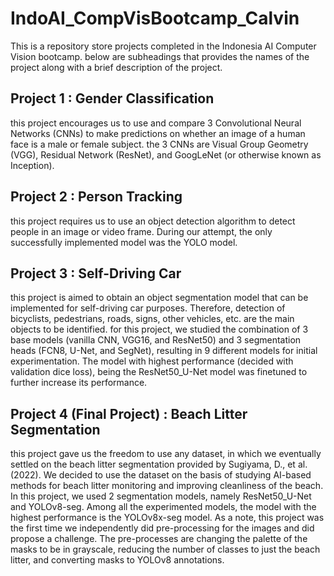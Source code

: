 # IndoAI_CompVisBootcamp_Calvin
This is a repository store projects completed in the Indonesia AI Computer Vision bootcamp.
below are subheadings that provides the names of the project along with a brief description of the project.

## Project 1 : Gender Classification
this project encourages us to use and compare 3 Convolutional Neural Networks (CNNs) to make predictions on whether an image of a human face is a male or female subject. the 3 CNNs are Visual Group Geometry (VGG), Residual Network (ResNet), and GoogLeNet (or otherwise known as Inception).

## Project 2 : Person Tracking
this project requires us to use an object detection algorithm to detect people in an image or video frame. During our attempt, the only successfully implemented model was the YOLO model.

## Project 3 : Self-Driving Car
this project is aimed to obtain an object segmentation model that can be implemented for self-driving car purposes. Therefore, detection of bicyclists, pedestrians, roads, signs, other vehicles, etc. are the main objects to be identified. for this project, we studied the combination of 3 base models (vanilla CNN, VGG16, and ResNet50) and 3 segmentation heads (FCN8, U-Net, and SegNet), resulting in 9 different models for initial experimentation. The model with highest performance (decided with validation dice loss), being the ResNet50_U-Net model was finetuned to further increase its performance.

## Project 4 (Final Project) : Beach Litter Segmentation
this project gave us the freedom to use any dataset, in which we eventually settled on the beach litter segmentation provided by Sugiyama, D., et al. (2022). We decided to use the dataset on the basis of studying AI-based methods for beach litter monitoring and improving cleanliness of the beach. In this project, we used 2 segmentation models, namely ResNet50_U-Net and YOLOv8-seg. Among all the experimented models, the model with the highest performance is the YOLOv8x-seg model. As a note, this project was the first time we independently did pre-processing for the images and did propose a challenge. The pre-processes are changing the palette of the masks to be in grayscale, reducing the number of classes to just the beach litter, and converting masks to YOLOv8 annotations.
